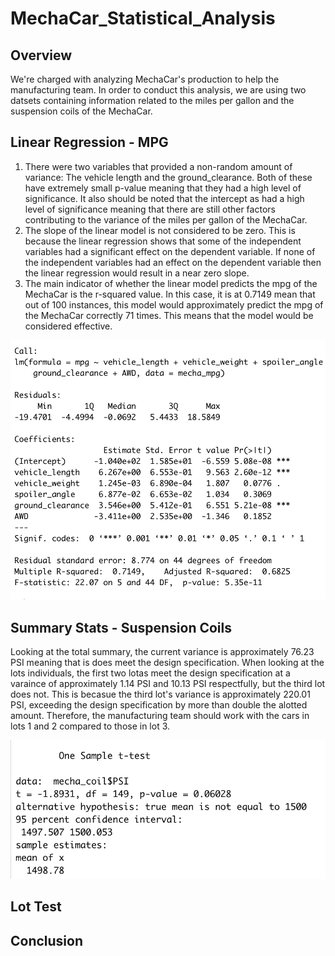 # MechaCar_Statistical_Analysis

## Overview

We're charged with analyzing MechaCar's production to help the manufacturing team. In order to conduct this analysis, we are using two datsets containing information related to the miles per gallon and the suspension coils of the MechaCar.

## Linear Regression - MPG
1.  There were two variables that provided a non-random amount of variance: The vehicle length and the ground_clearance. Both of these have extremely small p-value meaning that they had a high level of significance. It also should be noted that the intercept as had a high level of significance meaning that there are still other factors contributing to the variance of the miles per gallon of the MechaCar.
2.  The slope of the linear model is not considered to be zero. This is because the linear regression shows that some of the independent variables had a significant effect on the dependent variable. If none of the independent variables had an effect on the dependent variable then the linear regression would result in a near zero slope.
3.  The main indicator of whether the linear model predicts the mpg of the MechaCar is the r-squared value. In this case, it is at 0.7149 mean that out of 100 instances, this model would approximately predict the mpg of the MechaCar correctly 71 times. This means that the model would be considered effective.

![Alt text](https://github.com/Goddard310/MechaCar_Statistical_Analysis/blob/main/images/MPG%20p_value.png)

## Summary Stats - Suspension Coils

Looking at the total summary, the current variance is approximately 76.23 PSI meaning that is does meet the design specification. When looking at the lots individuals, the first two lotas meet the design specification at a varaince of approximately 1.14 PSI and 10.13 PSI respectfully, but the third lot does not. This is becasue the third lot's variance is approximately 220.01 PSI, exceeding the design specification by more than double the alotted amount. Therefore, the manufacturing team should work with the cars in lots 1 and 2 compared to those in lot 3.

![Alt text](https://github.com/Goddard310/MechaCar_Statistical_Analysis/blob/main/images/PSI%20t_test.png) 


## Lot Test


## Conclusion 


